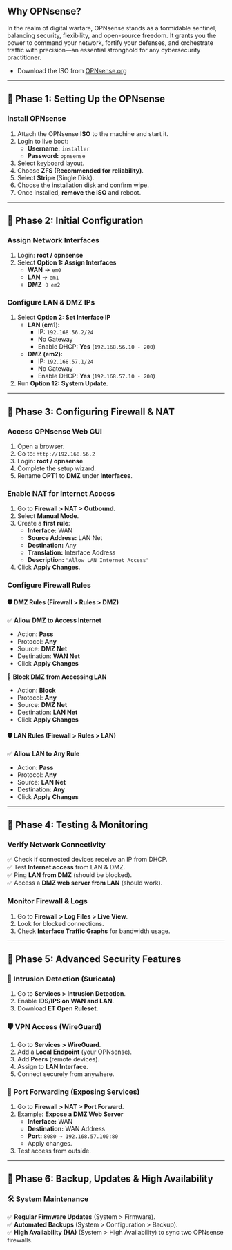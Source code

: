 ## Why OPNsense?

In the realm of digital warfare, OPNsense stands as a formidable sentinel, balancing security, flexibility, and open-source freedom. It grants you the power to command your network, fortify your defenses, and orchestrate traffic with precision—an essential stronghold for any cybersecurity practitioner.

- Download the ISO from [OPNsense.org](https://opnsense.org/)

---
## 📌 Phase 1: Setting Up the OPNsense

### Install OPNsense

1. Attach the OPNsense **ISO** to the machine and start it.
2. Login to live boot:
    - **Username:** `installer`
    - **Password:** `opnsense`
3. Select keyboard layout.
4. Choose **ZFS (Recommended for reliability)**.
5. Select **Stripe** (Single Disk).
6. Choose the installation disk and confirm wipe.
7. Once installed, **remove the ISO** and reboot.

---

## 📌 Phase 2: Initial Configuration

### Assign Network Interfaces

1. Login: **root / opnsense**
2. Select **Option 1: Assign Interfaces**
    - **WAN** → `em0`
    - **LAN** → `em1`
    - **DMZ** → `em2`

### Configure LAN & DMZ IPs

1. Select **Option 2: Set Interface IP**
    - **LAN (em1):**
        - IP: `192.168.56.2/24`
        - No Gateway
        - Enable DHCP: **Yes** (`192.168.56.10 - 200`)
    - **DMZ (em2):**
        - IP: `192.168.57.1/24`
        - No Gateway
        - Enable DHCP: **Yes** (`192.168.57.10 - 200`)
2. Run **Option 12: System Update**.

---

## 📌 Phase 3: Configuring Firewall & NAT

### Access OPNsense Web GUI

1. Open a browser.
2. Go to: `http://192.168.56.2`
3. Login: **root / opnsense**
4. Complete the setup wizard.
5. Rename **OPT1** to **DMZ** under **Interfaces**.

### Enable NAT for Internet Access

1. Go to **Firewall > NAT > Outbound**.
2. Select **Manual Mode**.
3. Create a **first rule**:
    - **Interface:** WAN
    - **Source Address:** LAN Net
    - **Destination:** Any
    - **Translation:** Interface Address
    - **Description:** `"Allow LAN Internet Access"`
4. Click **Apply Changes**.

### Configure Firewall Rules

#### 🛡️ DMZ Rules (Firewall > Rules > DMZ)

✅ **Allow DMZ to Access Internet**
- Action: **Pass**
- Protocol: **Any**
- Source: **DMZ Net**
- Destination: **WAN Net**
- Click **Apply Changes**

🚫 **Block DMZ from Accessing LAN**
- Action: **Block**
- Protocol: **Any**
- Source: **DMZ Net**
- Destination: **LAN Net**
- Click **Apply Changes**

#### 🛡️ LAN Rules (Firewall > Rules > LAN)

✅ **Allow LAN to Any Rule**
- Action: **Pass**
- Protocol: **Any**
- Source: **LAN Net**
- Destination: **Any**
- Click **Apply Changes**

---

## 📌 Phase 4: Testing & Monitoring

### Verify Network Connectivity
✅ Check if connected devices receive an IP from DHCP.  
✅ Test **Internet access** from LAN & DMZ.  
✅ Ping **LAN from DMZ** (should be blocked).  
✅ Access a **DMZ web server from LAN** (should work).

### Monitor Firewall & Logs
1. Go to **Firewall > Log Files > Live View**.
2. Look for blocked connections.
3. Check **Interface Traffic Graphs** for bandwidth usage.

---

## 📌 Phase 5: Advanced Security Features

### 🔐 Intrusion Detection (Suricata)
1. Go to **Services > Intrusion Detection**.
2. Enable **IDS/IPS on WAN and LAN**.
3. Download **ET Open Ruleset**.

### 🛡️ VPN Access (WireGuard)
1. Go to **Services > WireGuard**.
2. Add a **Local Endpoint** (your OPNsense).
3. Add **Peers** (remote devices).
4. Assign to **LAN Interface**.
5. Connect securely from anywhere.

### 🚨 Port Forwarding (Exposing Services)
1. Go to **Firewall > NAT > Port Forward**.
2. Example: **Expose a DMZ Web Server**
    - **Interface:** WAN
    - **Destination:** WAN Address
    - **Port:** `8080 → 192.168.57.100:80`
    - Apply changes.
3. Test access from outside.

---

## 📌 Phase 6: Backup, Updates & High Availability

### **🛠️ System Maintenance**
✅ **Regular Firmware Updates** (System > Firmware).  
✅ **Automated Backups** (System > Configuration > Backup).  
✅ **High Availability (HA)** (System > High Availability) to sync two OPNsense firewalls.